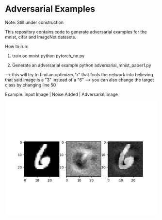 # Adversarial Examples 

Note: Still under construction

This repository contains code to generate adversarial examples for the mnist, cifar and ImageNet datasets. 

How to run: 
1. train on mnist 
python pytorch_nn.py 

2. Generate an adversarial example 
python adversarial_mnist_paper1.py 

--> this will try to find an optimizer "r" that fools the network into believing that said image is a "3" instead of a "6" 
--> you can also change the target class by changing line 50  

Example: 
Input Image | Noise Added | Adversarial Image 

![example](example.png)
